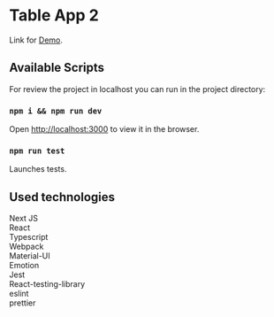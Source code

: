 # Table App 2

Link for [Demo](table-app-2.vercel.app).

## Available Scripts

For review the project in localhost you can run in the project directory:

### `npm i && npm run dev`

Open [http://localhost:3000](http://localhost:3000) to view it in the browser.

### `npm run test`

Launches tests.

## Used technologies

Next JS\
React\
Typescript\
Webpack\
Material-UI\
Emotion\
Jest\
React-testing-library\
eslint\
prettier
